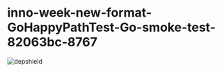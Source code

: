 # inno-week-new-format-GoHappyPathTest-Go-smoke-test-82063bc-8767

![depshield](https://cpeters1.dev.depshield.sonatype.org/badges/depshield-testing/inno-week-new-format-GoHappyPathTest-Go-smoke-test-82063bc-8767/depshield.svg)